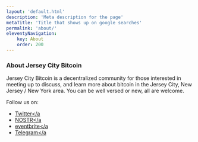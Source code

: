 ```yaml
---
layout: 'default.html'
description: 'Meta description for the page'
metaTitle: 'Title that shows up on google searches'
permalink: 'about/'
eleventyNavigation:
    key: About
    order: 200
---
```

### About Jersey City Bitcoin

Jersey City Bitcoin is a decentralized community for those interested in meeting up to discuss, and learn more about bitcoin in the Jersey City, New Jersey / New York area. You can be well versed or new, all are welcome.

Follow us on:  
- <a href="https://twitter.com/JerseyCityBTC" target="_blank">Twitter</a
- <a href="/assets/images/npub1a6y4ujay2040xz4pygs30w5r9shw9qvu0nxwhc5dlefddpmuslpqdlu2s2.png" target="_blank">NOSTR</a
- <a href="https://www.eventbrite.com/e/jersey-city-bitcoin-meetup-tickets-713306828927?aff=oddtdtcreator" target="_blank">eventbrite</a
- <a href="https://t.me/+gUMTekJz7PM3MzZh" target="_blank">Telegram</a

